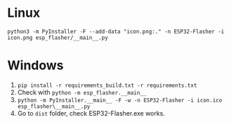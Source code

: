 # Linux

`python3 -m PyInstaller -F --add-data "icon.png:." -n ESP32-Flasher -i icon.png esp_flasher/__main__.py`

# Windows

1. `pip install -r requirements_build.txt -r requirements.txt`
1. Check with `python -m esp_flasher.__main__`
1. `python -m PyInstaller.__main__ -F -w -n ESP32-Flasher -i icon.ico esp_flasher\__main__.py`
1. Go to `dist` folder, check ESP32-Flasher.exe works.
